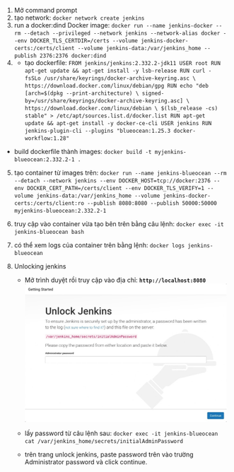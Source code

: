 1. Mở command prompt
2. tạo network:
   `docker network create jenkins`
3. run a docker:dind Docker  image:
`docker run --name jenkins-docker --rm --detach --privileged --network jenkins --network-alias docker --env DOCKER_TLS_CERTDIR=/certs --volume jenkins-docker-certs:/certs/client --volume jenkins-data:/var/jenkins_home --publish 2376:2376 docker:dind`
4. 
   - tạo dockerfile:
  `FROM jenkins/jenkins:2.332.2-jdk11
USER root
RUN apt-get update && apt-get install -y lsb-release
RUN curl -fsSLo /usr/share/keyrings/docker-archive-keyring.asc \
  https://download.docker.com/linux/debian/gpg
RUN echo "deb [arch=$(dpkg --print-architecture) \
  signed-by=/usr/share/keyrings/docker-archive-keyring.asc] \
  https://download.docker.com/linux/debian \
  $(lsb_release -cs) stable" > /etc/apt/sources.list.d/docker.list
RUN apt-get update && apt-get install -y docker-ce-cli
USER jenkins
RUN jenkins-plugin-cli --plugins "blueocean:1.25.3 docker-workflow:1.28"`
 - build dockerfile thành images:
  `docker build -t myjenkins-blueocean:2.332.2-1 .`
5. tạo container từ images trên:
   `docker run --name jenkins-blueocean --rm --detach --network jenkins --env DOCKER_HOST=tcp://docker:2376 --env DOCKER_CERT_PATH=/certs/client --env DOCKER_TLS_VERIFY=1 --volume jenkins-data:/var/jenkins_home --volume jenkins-docker-certs:/certs/client:ro --publish 8080:8080 --publish 50000:50000 myjenkins-blueocean:2.332.2-1`

6. truy cập vào container vừa tạo bên trên bằng câu lệnh:
   `docker exec -it jenkins-blueocean bash`
7. có thể xem logs của container trên bằng lệnh:
   `docker logs jenkins-blueocean`

8. Unlocking jenkins
   - Mở trình duyệt rồi truy cập vào địa chỉ:
    **`http://localhost:8080`**
![unlock](setup-jenkins-01-unlock-jenkins-page.jpg "images unlock jenkins")

   - lấy password từ câu lệnh sau:
    `docker exec -it jenkins-blueocean cat /var/jenkins_home/secrets/initialAdminPassword`
    - trên trang unlock jenkins, paste password trên vào trường Administrator password và click continue.
